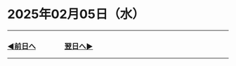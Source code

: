 
# 2025年02月05日（水）

---

### [◀️前日へ](https://github.com/yuasys/chatty-journal/blob/main/2025/02/2025-02-04.md)&emsp;&emsp;&emsp;&emsp;[翌日へ▶️](https://github.com/yuasys/chatty-journal/blob/main/2025/02/2025-02-06.md)

---
